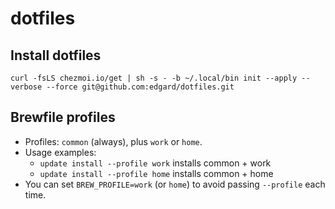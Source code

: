 # dotfiles

## Install dotfiles

    curl -fsLS chezmoi.io/get | sh -s - -b ~/.local/bin init --apply --verbose --force git@github.com:edgard/dotfiles.git

## Brewfile profiles

- Profiles: `common` (always), plus `work` or `home`.
- Usage examples:
  - `update install --profile work` installs common + work
  - `update install --profile home` installs common + home
- You can set `BREW_PROFILE=work` (or `home`) to avoid passing `--profile` each time.
